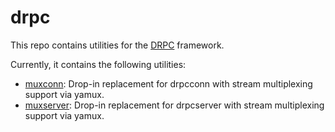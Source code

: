 # drpc

This repo contains utilities for the [DRPC](https://github.com/storj/drpc) framework.

Currently, it contains the following utilities:

- [muxconn](muxconn): Drop-in replacement for drpcconn with stream multiplexing support via yamux.
- [muxserver](muxserver): Drop-in replacement for drpcserver with stream multiplexing support via yamux.